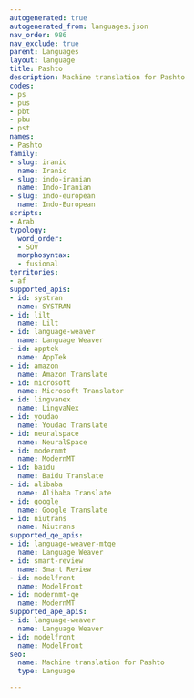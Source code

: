 ```yaml
---
autogenerated: true
autogenerated_from: languages.json
nav_order: 986
nav_exclude: true
parent: Languages
layout: language
title: Pashto
description: Machine translation for Pashto
codes:
- ps
- pus
- pbt
- pbu
- pst
names:
- Pashto
family:
- slug: iranic
  name: Iranic
- slug: indo-iranian
  name: Indo-Iranian
- slug: indo-european
  name: Indo-European
scripts:
- Arab
typology:
  word_order:
  - SOV
  morphosyntax:
  - fusional
territories:
- af
supported_apis:
- id: systran
  name: SYSTRAN
- id: lilt
  name: Lilt
- id: language-weaver
  name: Language Weaver
- id: apptek
  name: AppTek
- id: amazon
  name: Amazon Translate
- id: microsoft
  name: Microsoft Translator
- id: lingvanex
  name: LingvaNex
- id: youdao
  name: Youdao Translate
- id: neuralspace
  name: NeuralSpace
- id: modernmt
  name: ModernMT
- id: baidu
  name: Baidu Translate
- id: alibaba
  name: Alibaba Translate
- id: google
  name: Google Translate
- id: niutrans
  name: Niutrans
supported_qe_apis:
- id: language-weaver-mtqe
  name: Language Weaver
- id: smart-review
  name: Smart Review
- id: modelfront
  name: ModelFront
- id: modernmt-qe
  name: ModernMT
supported_ape_apis:
- id: language-weaver
  name: Language Weaver
- id: modelfront
  name: ModelFront
seo:
  name: Machine translation for Pashto
  type: Language

---
```


